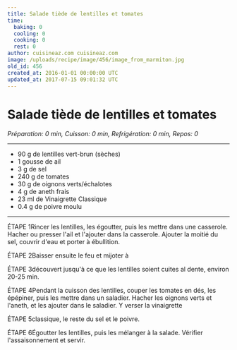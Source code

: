 ```yaml
---
title: Salade tiède de lentilles et tomates
time:
  baking: 0
  cooling: 0
  cooking: 0
  rest: 0
author: cuisineaz.com cuisineaz.com
image: /uploads/recipe/image/456/image_from_marmiton.jpg
old_id: 456
created_at: 2016-01-01 00:00:00 UTC
updated_at: 2017-07-15 09:01:32 UTC
---
```


# Salade tiède de lentilles et tomates

_Préparation: 0 min, Cuisson: 0 min, Refrigération: 0 min, Repos: 0_

---

- 90 g de lentilles vert-brun (sèches)
- 1 gousse de ail
- 3 g de sel
- 240 g de tomates
- 30 g de oignons verts/échalotes
- 4 g de aneth frais
- 23 ml de Vinaigrette Classique
- 0.4 g de poivre moulu

---

ÉTAPE 1Rincer les lentilles, les égoutter, puis les mettre dans une casserole. Hacher ou presser l'ail et l'ajouter dans la casserole. Ajouter la moitié du sel, couvrir d'eau et porter à ébullition.

ÉTAPE 2Baisser ensuite le feu et mijoter à

ÉTAPE 3découvert jusqu'à ce que les lentilles soient cuites al dente, environ 20-25 min.

ÉTAPE 4Pendant la cuisson des lentilles, couper les tomates en dés, les épépiner, puis les mettre dans un saladier. Hacher les oignons verts et l'aneth, et les ajouter dans le saladier. Y verser la vinaigrette

ÉTAPE 5classique, le reste du sel et le poivre.

ÉTAPE 6Égoutter les lentilles, puis les mélanger à la salade. Vérifier l'assaisonnement et servir.
